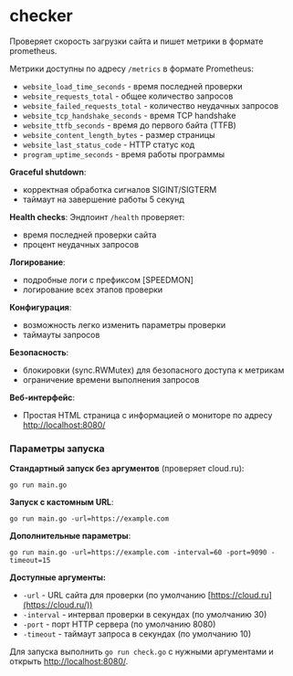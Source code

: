 
# checker

Проверяет скорость загрузки сайта и пишет метрики в формате prometheus.

Метрики доступны по адресу `/metrics` в формате Prometheus:

 - `website_load_time_seconds` - время последней проверки
 - `website_requests_total` - общее количество запросов
 - `website_failed_requests_total` - количество неудачных запросов
 - `website_tcp_handshake_seconds`  - время TCP handshake
-  `website_ttfb_seconds`  - время до первого байта (TTFB) 
-  `website_content_length_bytes`  - размер страницы
-  `website_last_status_code`  - HTTP статус код
-  `program_uptime_seconds`  - время работы программы

 **Graceful shutdown**:  
-   корректная обработка сигналов SIGINT/SIGTERM      
-   таймаут на завершение работы 5 секунд
        
**Health checks**:
Эндпоинт  `/health`  проверяет:
-   время последней проверки сайта
-   процент неудачных запросов
            
**Логирование**:
-   подробные логи с префиксом [SPEEDMON]
-   логирование всех этапов проверки
        
**Конфигурация**:
-   возможность легко изменить параметры проверки
-   таймауты запросов
        
**Безопасность**:
-   блокировки (sync.RWMutex) для безопасного доступа к метрикам
-   ограничение времени выполнения запросов
        
**Веб-интерфейс**:
-   Простая HTML страница с информацией о мониторе по адресу [http://localhost:8080/](http://localhost:8080/)

### Параметры запуска
**Стандартный запуск без аргументов**  (проверяет cloud.ru):

    go run main.go

**Запуск с кастомным URL**:

    go run main.go -url=https://example.com

**Дополнительные параметры**:

    go run main.go -url=https://example.com -interval=60 -port=9090 -timeout=15

**Доступные аргументы:**

-   `-url`  - URL сайта для проверки (по умолчанию  [https://cloud.ru](https://cloud.ru/))
-   `-interval`  - интервал проверки в секундах (по умолчанию 30)
-   `-port`  - порт HTTP сервера (по умолчанию 8080)   
-   `-timeout`  - таймаут запроса в секундах (по умолчанию 10)


Для запуска выполнить `go run check.go` с нужными аргументами и открыть [http://localhost:8080/](http://localhost:8080/).
